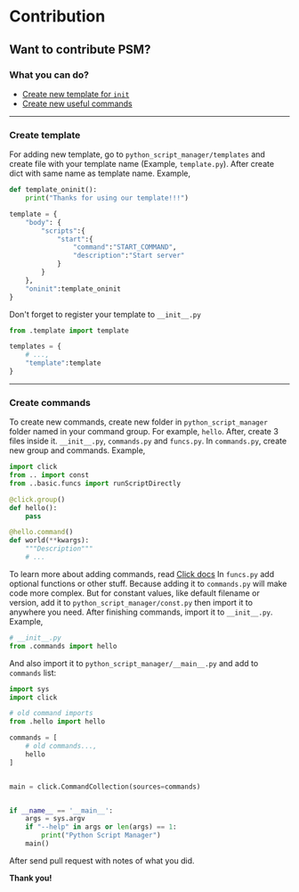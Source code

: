 # Contribution

## Want to contribute PSM?

### What you can do?

-   [Create new template for `init`](#create-template)
-   [Create new useful commands](#create-commands)

---

### Create template

For adding new template, go to `python_script_manager/templates` and create file with your template name (Example, `template.py`). After create dict with same name as template name.
Example,

```python
def template_oninit():
    print("Thanks for using our template!!!")

template = {
    "body": {
        "scripts":{
            "start":{
                "command":"START_COMMAND",
                "description":"Start server"
            }
        }
    },
    "oninit":template_oninit
}

```

Don't forget to register your template to `__init__.py`

```python
from .template import template

templates = {
    # ...,
    "template":template
}

```

----

### Create commands

To create new commands, create new folder in `python_script_manager` folder named in your command group. For example, `hello`. After, create 3 files inside it. `__init__.py`, `commands.py` and `funcs.py`.
In `commands.py`, create new group and commands.
Example,

```python
import click
from .. import const
from ..basic.funcs import runScriptDirectly

@click.group()
def hello():
    pass

@hello.command()
def world(**kwargs):
    """Description"""
    # ...
```

To learn more about adding commands, read [Click docs](https://click.palletsprojects.com/)
In `funcs.py` add optional functions or other stuff. Because adding it to `commands.py` will make code more complex. But for constant values, like default filename or version, add it to `python_script_manager/const.py` then import it to anywhere you need. After finishing commands, import it to `__init__.py`. Example,

```python
# __init__.py
from .commands import hello
```

And also import it to `python_script_manager/__main__.py` and add to `commands` list:

```python
import sys
import click

# old command imports
from .hello import hello

commands = [
    # old commands...,
    hello
]


main = click.CommandCollection(sources=commands)


if __name__ == '__main__':
    args = sys.argv
    if "--help" in args or len(args) == 1:
        print("Python Script Manager")
    main()

```

After send pull request with notes of what you did.

**Thank you!**
